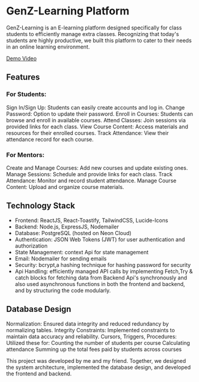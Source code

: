 

# GenZ-Learning Platform
GenZ-Learning is an E-learning platform designed specifically for class students to efficiently manage extra classes. Recognizing that today's students are highly productive, we built this platform to cater to their needs in an online learning environment.

<a href="https://drive.google.com/file/d/115HjnJDKEiHBCNv8cDJWKpLaNV-NaF8r/view?usp=drive_link">Demo Video</a>

## Features
 ### For Students:
Sign In/Sign Up: Students can easily create accounts and log in.
Change Password: Option to update their password.
Enroll in Courses: Students can browse and enroll in available courses.
Attend Classes: Join sessions via provided links for each class.
View Course Content: Access materials and resources for their enrolled courses.
Track Attendance: View their attendance record for each course.
### For Mentors:
Create and Manage Courses: Add new courses and update existing ones.
Manage Sessions: Schedule and provide links for each class.
Track Attendance: Monitor and record student attendance.
Manage Course Content: Upload and organize course materials.
## Technology Stack
 - Frontend: ReactJS, React-Toastify, TailwindCSS, Lucide-Icons
 - Backend: Node.js, ExpressJS, Nodemailer
 - Database: PostgreSQL (hosted on Neon Cloud)
 - Authentication: JSON Web Tokens (JWT) for user authentication and authorization
 - State Management: context Api for state management
 - Email: Nodemailer for sending emails
 - Security: bcrypt,a hashing technique for hashing password for security
 - Api Handling: efficiently managed API calls by implementing Fetch,Try & catch blocks for fetching data from Backend Api's synchronously and also used asynchronous functions in both the frontend and backend, and by structuring the code modularly.

## Database Design
Normalization: Ensured data integrity and reduced redundancy by normalizing tables.
Integrity Constraints: Implemented constraints to maintain data accuracy and reliability.
Cursors, Triggers, Procedures: Utilized these for:
Counting the number of students per course
Calculating attendance
Summing up the total fees paid by students across courses

This project was developed by me and my friend. Together, we designed the system architecture, implemented the database design, and developed the frontend and backend.

